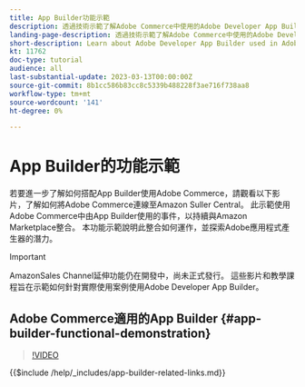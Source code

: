 ```yaml
---
title: App Builder功能示範
description: 透過技術示範了解Adobe Commerce中使用的Adobe Developer App Builder
landing-page-description: 透過技術示範了解Adobe Commerce中使用的Adobe Developer App Builder
short-description: Learn about Adobe Developer App Builder used in Adobe Commerce with a technical demonstration
kt: 11762
doc-type: tutorial
audience: all
last-substantial-update: 2023-03-13T00:00:00Z
source-git-commit: 8b1cc586b83cc8c5339b488228f3ae716f738aa8
workflow-type: tm+mt
source-wordcount: '141'
ht-degree: 0%

---
```



# App Builder的功能示範

若要進一步了解如何搭配App Builder使用Adobe Commerce，請觀看以下影片，了解如何將Adobe Commerce連線至Amazon Suller Central。 此示範使用Adobe Commerce中由App Builder使用的事件，以持續與Amazon Marketplace整合。 本功能示範說明此整合如何運作，並探索Adobe應用程式產生器的潛力。

>[!IMPORTANT]
>
>AmazonSales Channel延伸功能仍在開發中，尚未正式發行。  這些影片和教學課程旨在示範如何針對實際使用案例使用Adobe Developer App Builder。

## Adobe Commerce適用的App Builder {#app-builder-functional-demonstration}

>[!VIDEO](https://video.tv.adobe.com/v/3413502)

{{$include /help/_includes/app-builder-related-links.md}}
